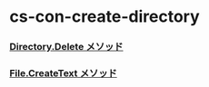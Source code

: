 # cs-con-create-directory


### [Directory.Delete メソッド](https://learn.microsoft.com/ja-jp/dotnet/api/system.io.directory.delete?view=net-6.0)

### [File.CreateText メソッド](https://learn.microsoft.com/ja-jp/dotnet/api/system.io.file.createtext?view=net-6.0)
